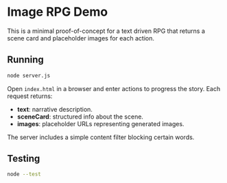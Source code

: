 # Image RPG Demo

This is a minimal proof-of-concept for a text driven RPG that returns a scene card and placeholder images for each action.

## Running

```bash
node server.js
```

Open `index.html` in a browser and enter actions to progress the story. Each request returns:

- **text**: narrative description.
- **sceneCard**: structured info about the scene.
- **images**: placeholder URLs representing generated images.

The server includes a simple content filter blocking certain words.

## Testing

```bash
node --test
```
